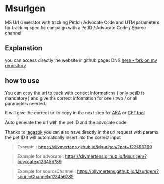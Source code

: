 # Msurlgen 
MS Url Generator with tracking PetId / Advocate Code and UTM parameters for tracking specific campaign with a PetID / Advocate Code / Source channel
## Explanation

you can access directly the website in github pages DNS [here - fork on my repository](https://olivmertens.github.io/Msurlgen/)

## how to use

You can copy the url to track with correct informations ( only petID is mandatory )
and give the correct information for one / two / or all parameters needed.

It will give the correct url to copy in the next step for [AKA](http://aka.ms/) or [CFT tool](https://aka.ms/contentfollowup)

Auto generate the url with the pet ID and the advocate code

Thanks to [tagazok](https://github.com/tagazok/msurlgen/commit/0d06160eaa1e1590bb5a34b7a598531936967a18) you can also have directly in the url request with params the pet ID it will automatically insert into the correct input

> Example : https://olivmertens.github.io/Msurlgen/?pet=123456789 

> Example for advocate : https://olivmertens.github.io/Msurlgen/?advocate=123456789

> Example for sourceChannel : https://olivmertens.github.io/Msurlgen/?sourceChannel=123456789